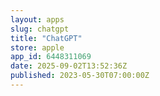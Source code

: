 ```yaml
---
layout: apps
slug: chatgpt
title: "ChatGPT"
store: apple
app_id: 6448311069
date: 2025-09-02T13:52:36Z
published: 2023-05-30T07:00:00Z
---
```

